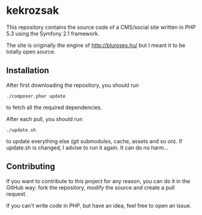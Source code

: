 kekrozsak
=========

This repository contains the source code of a CMS/social site written in
PHP 5.3 using the Symfony 2.1 framework.

The site is originally the engine of http://bluroses.hu/ but I meant it to be totally open source.

Installation
------------

After first downloading the repository, you should run

    ./composer.phar update

to fetch all the required dependencies.

After each pull, you should run

    ./update.sh

to update everything else (git submodules, cache, assets and so on). If update.sh is changed, I advise to run it again. It can do no harm...

Contributing
------------

If you want to contribute to this project for any reason, you can do it in the GitHub way: fork the repository, modify the source and create a pull request.

If you can't write code in PHP, but have an idea, feel free to open an issue.
